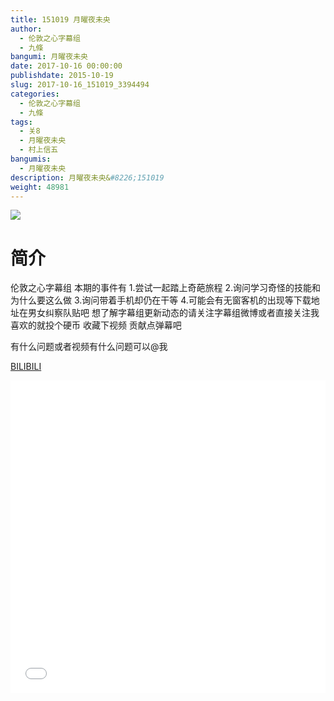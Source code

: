 ```yaml
---
title: 151019 月曜夜未央
author: 
  - 伦敦之心字幕组
  - 九條
bangumi: 月曜夜未央
date: 2017-10-16 00:00:00
publishdate: 2015-10-19
slug: 2017-10-16_151019_3394494
categories: 
  - 伦敦之心字幕组
  - 九條
tags: 
  - 关8
  - 月曜夜未央
  - 村上信五
bangumis: 
  - 月曜夜未央
description: 月曜夜未央&#8226;151019
weight: 48981
---
```


![](https://i.imgur.com/gkXLVFG.jpg)

# 简介  
伦敦之心字幕组 本期的事件有 1.尝试一起踏上奇葩旅程 2.询问学习奇怪的技能和为什么要这么做 3.询问带着手机却仍在干等 4.可能会有无窗客机的出现等下载地址在男女纠察队贴吧 想了解字幕组更新动态的请关注字幕组微博或者直接关注我 喜欢的就投个硬币 收藏下视频 贡献点弹幕吧


有什么问题或者视频有什么问题可以@我

  [BILIBILI](https://www.bilibili.com/video/av3394494/)


  <iframe src="//www.bilibili.com/html/html5player.html?cid=5377961&aid=3394494" width="100%" height="500" frameborder="0" allowfullscreen="allowfullscreen"></iframe>
